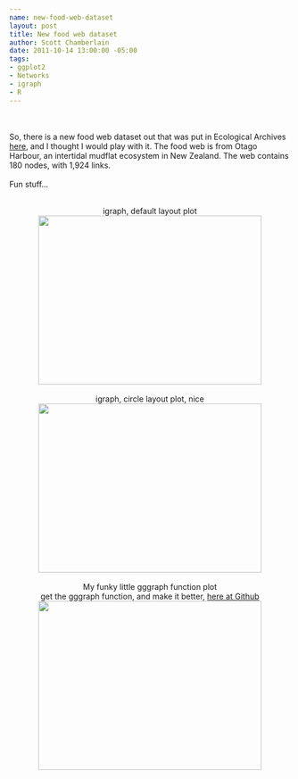 ```yaml
--- 
name: new-food-web-dataset
layout: post
title: New food web dataset
author: Scott Chamberlain
date: 2011-10-14 13:00:00 -05:00
tags: 
- ggplot2
- Networks
- igraph
- R
---
```

<br /><br />So, there is a new food web dataset out that was put in Ecological Archives <a href="http://www.esapubs.org/Archive/ecol/E092/173/default.htm">here</a>, and I thought I would play with it.  The food web is from Otago Harbour, an intertidal mudflat ecosystem in New Zealand.  The web contains 180 nodes, with 1,924 links. <br /><br />Fun stuff...<br /><br /><div class="separator" style="clear: both; text-align: center;">igraph, default layout plot</div><div class="separator" style="clear: both; text-align: center;"><a href="http://3.bp.blogspot.com/-2lQOoeAqGCM/Tphf9GJI8LI/AAAAAAAAFEA/EPwum7GfwXg/s1600/igraphplot.jpeg" imageanchor="1" style="margin-left: 1em; margin-right: 1em;"><img border="0" height="303" src="http://3.bp.blogspot.com/-2lQOoeAqGCM/Tphf9GJI8LI/AAAAAAAAFEA/EPwum7GfwXg/s400/igraphplot.jpeg" width="400" /></a></div><div class="separator" style="clear: both; text-align: center;"><br /></div><div class="separator" style="clear: both; text-align: center;">igraph, circle layout plot, nice</div><div class="separator" style="clear: both; text-align: center;"><a href="http://1.bp.blogspot.com/--hGl2IwHi4M/TphhJYdBO0I/AAAAAAAAFEI/8GsLuUkbYcM/s1600/igraphcircleplot.jpeg" imageanchor="1" style="margin-left: 1em; margin-right: 1em;"><img border="0" height="303" src="http://1.bp.blogspot.com/--hGl2IwHi4M/TphhJYdBO0I/AAAAAAAAFEI/8GsLuUkbYcM/s400/igraphcircleplot.jpeg" width="400" /></a></div><div class="separator" style="clear: both; text-align: center;"><br /></div><div class="separator" style="clear: both; text-align: center;">My funky little gggraph function plot</div><div class="separator" style="clear: both; text-align: center;">get the gggraph function, and make it better, <a href="https://github.com/sckott/gggraph">here at Github</a></div><div class="separator" style="clear: both; text-align: center;"><a href="http://4.bp.blogspot.com/-MBPHlFaVWos/Tphf82gWUpI/AAAAAAAAFD4/qaxCX4PP-C0/s1600/gggraphplot.jpeg" imageanchor="1" style="margin-left: 1em; margin-right: 1em;"><img border="0" height="303" src="http://4.bp.blogspot.com/-MBPHlFaVWos/Tphf82gWUpI/AAAAAAAAFD4/qaxCX4PP-C0/s400/gggraphplot.jpeg" width="400" /></a></div><div class="separator" style="clear: both; text-align: center;"><br /></div><div class="separator" style="clear: both; text-align: center;"><br /></div><br /><br /><script src="https://gist.github.com/1287545.js?file=newfoodwb.R"></script>

